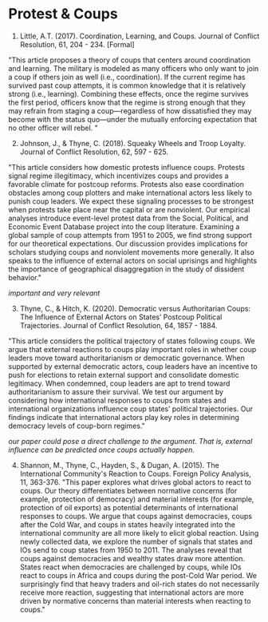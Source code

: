 # Protest & Coups

01. Little, A.T. (2017). Coordination, Learning, and Coups. Journal of Conflict Resolution, 61, 204 - 234. [Formal]

"This article proposes a theory of coups that centers around coordination and learning. The military is modeled as many officers who only want to join a coup if others join as well (i.e., coordination). If the current regime has survived past coup attempts, it is common knowledge that it is relatively strong (i.e., learning). Combining these effects, once the regime survives the first period, officers know that the regime is strong enough that they may refrain from staging a coup—regardless of how dissatisfied they may become with the status quo—under the mutually enforcing expectation that no other officer will rebel. "


02. Johnson, J., & Thyne, C. (2018). Squeaky Wheels and Troop Loyalty. Journal of Conflict Resolution, 62, 597 - 625.

"This article considers how domestic protests influence coups. Protests signal regime illegitimacy, which incentivizes coups and provides a favorable climate for postcoup reforms. Protests also ease coordination obstacles among coup plotters and make international actors less likely to punish coup leaders. We expect these signaling processes to be strongest when protests take place near the capital or are nonviolent. Our empirical analyses introduce event-level protest data from the Social, Political, and Economic Event Database project into the coup literature. Examining a global sample of coup attempts from 1951 to 2005, we find strong support for our theoretical expectations. Our discussion provides implications for scholars studying coups and nonviolent movements more generally. It also speaks to the influence of external actors on social uprisings and highlights the importance of geographical disaggregation in the study of dissident behavior."

*important and very relevant*

03. Thyne, C., & Hitch, K. (2020). Democratic versus Authoritarian Coups: The Influence of External Actors on States’ Postcoup Political Trajectories. Journal of Conflict Resolution, 64, 1857 - 1884.

"This article considers the political trajectory of states following coups. We argue that external reactions to coups play important roles in whether coup leaders move toward authoritarianism or democratic governance. When supported by external democratic actors, coup leaders have an incentive to push for elections to retain external support and consolidate domestic legitimacy. When condemned, coup leaders are apt to trend toward authoritarianism to assure their survival. We test our argument by considering how international responses to coups from states and international organizations influence coup states’ political trajectories. Our findings indicate that international actors play key roles in determining democracy levels of coup-born regimes."


*our paper could pose a direct challenge to the argument. That is, external influence can be predicted once coups actually happen.*

04. Shannon, M., Thyne, C., Hayden, S., & Dugan, A. (2015). The International Community's Reaction to Coups. Foreign Policy Analysis, 11, 363-376.
"This paper explores what drives global actors to react to coups. Our theory differentiates between normative concerns (for example, protection of democracy) and material interests (for example, protection of oil exports) as potential determinants of international responses to coups. We argue that coups against democracies, coups after the Cold War, and coups in states heavily integrated into the international community are all more likely to elicit global reaction. Using newly collected data, we explore the number of signals that states and IOs send to coup states from 1950 to 2011. The analyses reveal that coups against democracies and wealthy states draw more attention. States react when democracies are challenged by coups, while IOs react to coups in Africa and coups during the post-Cold War period. We surprisingly find that heavy traders and oil-rich states do not necessarily receive more reaction, suggesting that international actors are more driven by normative concerns than material interests when reacting to coups."
